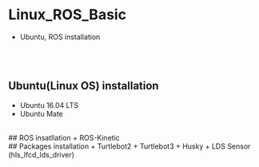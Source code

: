# Linux_ROS_Basic
+ Ubuntu, ROS installation

</br></br>

## Ubuntu(Linux OS) installation
+ Ubuntu 16.04 LTS
+ Ubuntu Mate
</br>
## ROS insatllation
+ ROS-Kinetic
</br>
## Packages installation
+ Turtlebot2
+ Turtlebot3
+ Husky
+ LDS Sensor (hls_lfcd_lds_driver)
</br>
